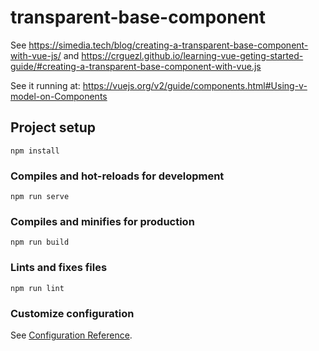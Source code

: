 # transparent-base-component

See <https://simedia.tech/blog/creating-a-transparent-base-component-with-vue-js/>
and <https://crguezl.github.io/learning-vue-geting-started-guide/#creating-a-transparent-base-component-with-vue.js>


See it running at: <https://vuejs.org/v2/guide/components.html#Using-v-model-on-Components>

## Project setup
```
npm install
```

### Compiles and hot-reloads for development
```
npm run serve
```

### Compiles and minifies for production
```
npm run build
```

### Lints and fixes files
```
npm run lint
```

### Customize configuration
See [Configuration Reference](https://cli.vuejs.org/config/).
